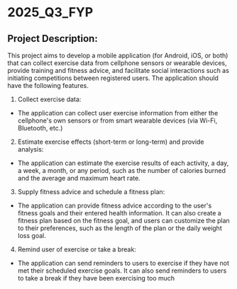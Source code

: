 # 2025_Q3_FYP

## Project Description:
This project aims to develop a mobile application (for Android, iOS, or both) that can collect exercise 
data from cellphone sensors or wearable devices, provide training and fitness advice, and facilitate 
social interactions such as initiating competitions between registered users. The application should 
have the following features.

1. Collect exercise data:
  - The application can collect user exercise information from either the cellphone's own sensors or from smart wearable devices (via Wi-Fi, Bluetooth, etc.)
2. Estimate exercise effects (short-term or long-term) and provide analysis:
  - The application can estimate the exercise results of each activity, a day, a week, a month, or any period, such as the number of calories burned and the average and maximum heart rate.
3. Supply fitness advice and schedule a fitness plan:
  - The application can provide fitness advice according to the user's fitness goals and their entered health information. It can also create a fitness plan based on the fitness goal, and users can customize the plan to their preferences, such as the length of the plan or the daily weight loss goal.
4. Remind user of exercise or take a break:
  - The application can send reminders to users to exercise if they have not met their scheduled exercise goals. It can also send reminders to users to take a break if they have been exercising too much